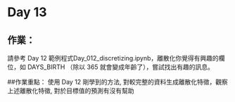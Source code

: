 # Day 13

## 作業：
請參考 Day 12 範例程式Day_012_discretizing.ipynb，離散化你覺得有興趣的欄位，如 DAYS_BIRTH （除以 365 就會變成年齡了），嘗試找出有趣的訊息。

##作業重點：
使用 Day 12 剛學到的方法, 對較完整的資料生成離散化特徵，觀察上述離散化特徵, 對於目標值的預測有沒有幫助
